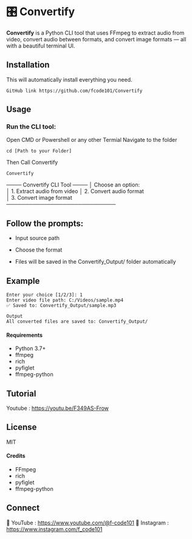 # 🎛️ Convertify

**Convertify** is a Python CLI tool that uses FFmpeg to extract audio from video, convert audio between formats, and convert image formats — all with a beautiful terminal UI.

## Installation
This will automatically install everything you need.
```
GitHub link https://github.com/fcode101/Convertify
```

## Usage
### Run the CLI tool:

Open CMD or Powershell or any other Termial
Navigate to the folder 
```
cd [Path to your Folder]
```
Then Call Convertify
```
Convertify
```

──── Convertify CLI Tool ────
│ Choose an option:          
│ 1. Extract audio from video 
│ 2. Convert audio format     
│ 3. Convert image format     
─────────────────────────────

## Follow the prompts:

- Input source path

- Choose the format

- Files will be saved in the Convertify_Output/ folder automatically

## Example
```
Enter your choice [1/2/3]: 1
Enter video file path: C:/Videos/sample.mp4
✅ Saved to: Convertify_Output/sample.mp3

Output
All converted files are saved to: Convertify_Output/
```
#### Requirements
- Python 3.7+
- ffmpeg
- rich
- pyfiglet
- ffmpeg-python

## Tutorial
Youtube : https://youtu.be/F349AS-Frow

## License
MIT

#### Credits
- FFmpeg
- rich
- pyfiglet
- ffmpeg-python

## Connect
💼 YouTube : https://www.youtube.com/@f-code101
📸 Instagram : https://www.instagram.com/f_code101
